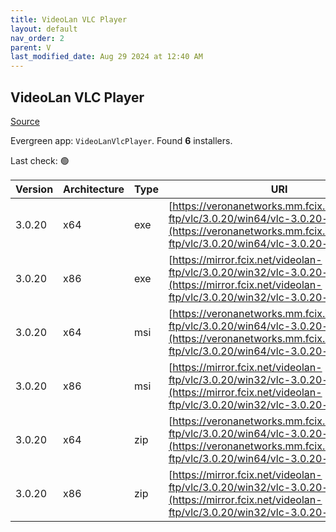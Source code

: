 ```yaml
---
title: VideoLan VLC Player 
layout: default
nav_order: 2
parent: V
last_modified_date: Aug 29 2024 at 12:40 AM
---
```


## VideoLan VLC Player 

[Source](https://www.videolan.org/vlc/)

Evergreen app: `VideoLanVlcPlayer`. Found **6** installers.

Last check: 🟢

| Version | Architecture | Type | URI                                                                                                                                                                            |
| ------- | ------------ | ---- | ------------------------------------------------------------------------------------------------------------------------------------------------------------------------------ |
| 3.0.20  | x64          | exe  | [https://veronanetworks.mm.fcix.net/videolan-ftp/vlc/3.0.20/win64/vlc-3.0.20-win64.exe](https://veronanetworks.mm.fcix.net/videolan-ftp/vlc/3.0.20/win64/vlc-3.0.20-win64.exe) |
| 3.0.20  | x86          | exe  | [https://mirror.fcix.net/videolan-ftp/vlc/3.0.20/win32/vlc-3.0.20-win32.exe](https://mirror.fcix.net/videolan-ftp/vlc/3.0.20/win32/vlc-3.0.20-win32.exe)                       |
| 3.0.20  | x64          | msi  | [https://veronanetworks.mm.fcix.net/videolan-ftp/vlc/3.0.20/win64/vlc-3.0.20-win64.msi](https://veronanetworks.mm.fcix.net/videolan-ftp/vlc/3.0.20/win64/vlc-3.0.20-win64.msi) |
| 3.0.20  | x86          | msi  | [https://mirror.fcix.net/videolan-ftp/vlc/3.0.20/win32/vlc-3.0.20-win32.msi](https://mirror.fcix.net/videolan-ftp/vlc/3.0.20/win32/vlc-3.0.20-win32.msi)                       |
| 3.0.20  | x64          | zip  | [https://veronanetworks.mm.fcix.net/videolan-ftp/vlc/3.0.20/win64/vlc-3.0.20-win64.zip](https://veronanetworks.mm.fcix.net/videolan-ftp/vlc/3.0.20/win64/vlc-3.0.20-win64.zip) |
| 3.0.20  | x86          | zip  | [https://mirror.fcix.net/videolan-ftp/vlc/3.0.20/win32/vlc-3.0.20-win32.zip](https://mirror.fcix.net/videolan-ftp/vlc/3.0.20/win32/vlc-3.0.20-win32.zip)                       |
